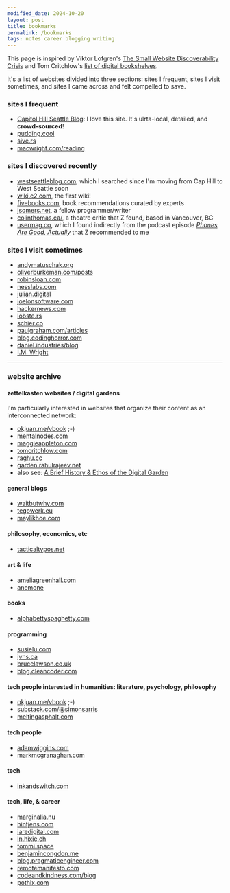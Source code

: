 ```yaml
---
modified_date: 2024-10-20
layout: post
title: bookmarks
permalink: /bookmarks
tags: notes career blogging writing
---
```


This page is inspired by Viktor Lofgren's [The Small Website Discoverability Crisis](https://www.marginalia.nu/log/19-website-discoverability-crisis/) and Tom Critchlow's [list of digital bookshelves](https://tomcritchlow.com/wiki/books/bookshelves/).
<!--more-->
It's a list of websites divided into three sections: sites I frequent, sites I visit sometimes, and sites I came across and felt compelled to save.

### sites I frequent
- [Capitol Hill Seattle Blog](https://www.capitolhillseattle.com/): I love this site. It's ulrta-local, detailed, and **crowd-sourced**!
- [pudding.cool](https://pudding.cool)
- [sive.rs](https://sive.rs/)
- [macwright.com/reading](https://macwright.com/reading/)

### sites I discovered recently
- [westseattleblog.com](https://westseattleblog.com/), which I searched since I'm moving from Cap Hill to West Seattle soon
- [wiki.c2.com](https://wiki.c2.com/), the first wiki!
- [fivebooks.com](https://fivebooks.com/), book recommendations curated by experts
- [jsomers.net](https://jsomers.net/), a fellow programmer/writer
- [colinthomas.ca/](https://colinthomas.ca/), a theatre critic that Z found, based in Vancouver, BC
- [usermag.co](https://www.usermag.co/), which I found indirectly from the podcast episode [_Phones Are Good, Actually_](https://open.spotify.com/episode/3tjoMlAMzqOqCd7nYikVsb?si=73bcda8908d44e1a) that Z recommended to me

### sites I visit sometimes
- [andymatuschak.org](https://andymatuschak.org/)
- [oliverburkeman.com/posts](https://www.oliverburkeman.com/posts)
- [robinsloan.com](https://www.robinsloan.com/)
- [nesslabs.com](https://nesslabs.com/best)
- [julian.digital](https://julian.digital/)
- [joelonsoftware.com](https://www.joelonsoftware.com/)
- [hackernews.com](https://hackernews.com/)
- [lobste.rs](https://lobste.rs/)
- [schier.co](https://schier.co/blog)
- [paulgraham.com/articles](http://www.paulgraham.com/articles.html)
- [blog.codinghorror.com](https://blog.codinghorror.com)
- [daniel.industries/blog](https://www.daniel.industries/blog/)
- [I.M. Wright](https://imwrightshardcode.com/)

---

### website archive
#### zettelkasten websites / digital gardens
I'm particularly interested in websites that organize their content as an interconnected network:
- [okjuan.me/vbook](https://okjuan.me/vbook) ;-)
- [mentalnodes.com](https://www.mentalnodes.com/)
- [maggieappleton.com](https://maggieappleton.com)
- [tomcritchlow.com](https://tomcritchlow.com/)
- [raghu.cc](https://raghu.cc/)
- [garden.rahulrajeev.net](https://garden.rahulrajeev.net/starts-here)
- also see: [A Brief History & Ethos of the Digital Garden](https://maggieappleton.com/garden-history)

#### general blogs
- [waitbutwhy.com](https://waitbutwhy.com/)
- [tegowerk.eu](https://tegowerk.eu/)
- [maylikhoe.com](https://maylikhoe.com/)

#### philosophy, economics, etc
- [tacticaltypos.net](https://tacticaltypos.net/)

#### art & life
- [ameliagreenhall.com](https://ameliagreenhall.com/blog)
- [anemone](https://anemone.substack.com/)

#### books
- [alphabettyspaghetty.com](https://alphabettyspaghetty.com/category/books-literature/book-reviews/)

#### programming
- [susielu.com](https://www.susielu.com/)
- [jvns.ca](https://jvns.ca/)
- [brucelawson.co.uk](https://brucelawson.co.uk/)
- [blog.cleancoder.com](https://blog.cleancoder.com/)

#### tech people interested in humanities: literature, psychology, philosophy
- [okjuan.me/vbook](https://okjuan.me/vbook) ;-)
- [substack.com/@simonsarris](https://substack.com/@simonsarris)
- [meltingasphalt.com](https://meltingasphalt.com/)

#### tech people
- [adamwiggins.com](https://adamwiggins.com/making-computers-better/)
- [markmcgranaghan.com](https://markmcgranaghan.com/)

#### tech
- [inkandswitch.com](https://www.inkandswitch.com/)

#### tech, life, & career
- [marginalia.nu](https://www.marginalia.nu/)
- [hintjens.com](http://hintjens.com/)
- [jaredigital.com](https://www.jaredigital.com/archive)
- [ln.hixie.ch](https://ln.hixie.ch/)
- [tommi.space](https://tommi.space/home/)
- [benjamincongdon.me](https://benjamincongdon.me/blog)
- [blog.pragmaticengineer.com](https://blog.pragmaticengineer.com/)
- [remotemanifesto.com](https://remotemanifesto.com/)
- [codeandkindness.com/blog](https://codeandkindness.com/blog/)
- [pothix.com](https://pothix.com/)
